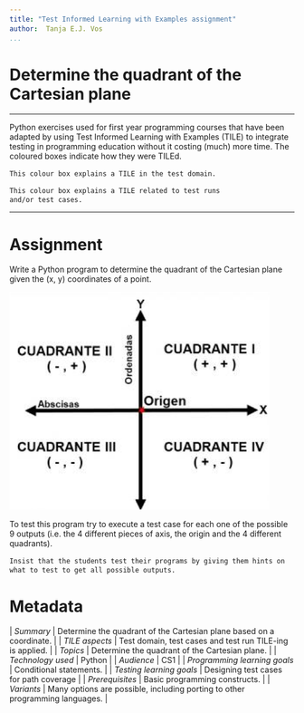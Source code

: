 ```yaml
---
title: "Test Informed Learning with Examples assignment"
author:  Tanja E.J. Vos
...
```


# Determine the quadrant of the Cartesian plane



------------------------------------------------------------------------

Python exercises used for first year programming courses that
have been adapted by using Test Informed Learning with Examples (TILE)
to integrate testing in programming education without it costing (much)
more time. The coloured boxes indicate how they were TILEd.

```testdomaintile
This colour box explains a TILE in the test domain.
```

```testruntile
This colour box explains a TILE related to test runs 
and/or test cases.
```
------------------------------------------------------------------------

# Assignment

Write a Python program to determine the quadrant of the Cartesian
plane given the (x, y) coordinates of a point.

![image](images/cuadrant.png)

To test this program try to execute a test case for each one of the
possible 9 outputs (i.e. the 4 different pieces of axis, the origin
and the 4 different quadrants).

```testruntile
Insist that the students test their programs by giving them hints on
what to test to get all possible outputs.
```

# Metadata

| *Summary*                     | Determine the quadrant of the Cartesian plane based on a coordinate. |
| *TILE aspects*                | Test domain, test cases and test run TILE-ing is applied. |
| *Topics*                      | Determine the quadrant of the Cartesian plane. |
| *Technology used*             | Python |
| *Audience*                    | CS1 |
| *Programming learning goals*  | Conditional statements. |
| *Testing learning goals*      | Designing test cases for path coverage |
| *Prerequisites*               | Basic programming constructs. |
| *Variants*                    | Many options are possible, including porting to other programming languages. |    

